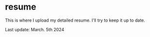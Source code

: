 # resume
This is where I upload my detailed resume. I'll try to keep it up to date.

Last update: March. 5th 2024
